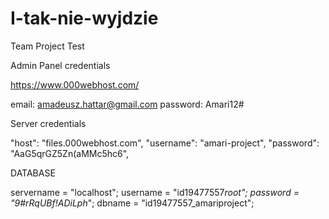 # I-tak-nie-wyjdzie

Team Project Test

Admin Panel credentials

https://www.000webhost.com/

email: amadeusz.hattar@gmail.com
password: Amari12#

Server credentials

"host": "files.000webhost.com",
"username": "amari-project",
"password": "AaG5qrGZ5Zn(aMMc5hc6",

DATABASE

servername = "localhost";
username = "id19477557*root";
password = "9#rRqUBf!ADiLph*";
dbname = "id19477557_amariproject";
